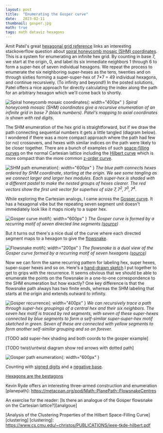 ```yaml
---
layout: post
title:  "Enumerating the Gosper curve"
date:   2023-02-11
thumbnail: gosper.jpg
math: true
tags: math dataviz hexagons
---
```


Amit Patel's great [hexagonal grid reference][hexref] links an interesting
stackoverflow question about [spiral honeycomb mosaic (SHM) coordinates][shmq].
This is a system for enumerating an infinite hex grid.
By counting in base 7,
we start at the origin, 0, and label its six immediate neighbors 1 through 6
to form a super-hex of seven individual hexagons.
We repeat the process to enumerate the six neighboring super-hexes
as the tens, twenties and on through sixties
forming a super-super-hex of 7*7 = 49 individual hexagons,
and continue recursively.   (To infinity and beyond!)
In the posted solutions, Patel offers a nice approach for directly calculating the
index along the path for an arbitrary hexagon which we'll come back to shortly.

![Spiral honeycomb mosaic coordinates](/assets/img/shm.png){: width="400px" }
_Spiral honeycomb mosaic (SHM) coordinates give a recursive enumeration of an infinite grid in base 7 (black numbers).  Patel's mapping to axial coordinates is shown with red digits._

[hexref]: https://www.redblobgames.com/grids/hexagons/
[shmq]: https://gamedev.stackexchange.com/questions/71785/converting-between-spiral-honeycomb-mosaic-and-axial-hex-coordinates

The SHM enumeration of the hex grid is straightforward,
but if we draw the path connecting sequential numbers
it gets a little tangled (diagram below).
I wondered if there was a more compact approach where the
path had few (or no) crossovers, and hexes with similar indices
on the path were likely to be closer together.
There are a bunch of examples of such [space-filling curves][sfc] on the
normal Cartesian lattice including the [Hilbert curve][hilbert]
which is more compact than the more common [z-order curve][zorder].

![SHM path enumeration](/assets/img/shm-path.png){: width="600px" }
_The blue path connects hexes ordered by SHM coordinate, starting at the origin.
We see some tangling as we connect larger and larger hex modules.
Each super-hex is shaded with a different pastel to make the nested groups of hexes clearer.
The red vectors show the first unit vector for superhex of size $7, 7^2, 7^3, 7^4$._

[sfc]: https://en.wikipedia.org/wiki/Space-filling_curve
[hilbert]: https://en.wikipedia.org/wiki/Hilbert_curve
[zorder]: https://en.wikipedia.org/wiki/Z-order_curve

While exploring the Cartesian analogs, I came across the [Gosper curve][gosperwiki].
It has a hexagonal vibe but the repeating seven segment unit doesn't
immediately look like it maps nicely to a super hex.

![Gosper curve motif](/assets/img/gosper-motif.jpg){: width="600px" }
_The Gosper curve is formed by a recurring motif of seven directed line segments ([source][newgosper])_

But it turns out there's a nice dual of the curve where each directed segment
maps to a hexagon to give the [flowsnake][flowsnake].

![Flowsnake motif](/assets/img/flowsnake-motif.png){: width="200px" }
_The flowsnake is a dual view of the Gosper curve formed by a recurring motif of seven hexagons ([source][flowsnake])_

[gosperwiki]: https://en.wikipedia.org/wiki/Gosper_curve
[flowsnake]: https://larryriddle.agnesscott.org/ifs/ksnow/flowsnake.htm
[newgosper]: https://larryriddle.agnesscott.org/ifs/ksnow/flowsnake/new%20gosper%20space%20filling%20curves.pdf

Now we can form the same recurring pattern for labeling hex, super hexes,
super-super hexes and so on.
Here's a [hand-drawn sketch][gdraw] I put together to get to grips with the
recurrence.
It seems obvious that we should be able to enumerate the points on the flowsnake
in a one-to-one correspondence to the SHM enumeration but how exactly?
One key difference is that the flowsnake path always has two finite ends,
whereas the SHM labeling that starts at the origin and extends
outward to infinity.

![Gosper recurrence](/assets/img/gosper-recur.jpg){: width="400px" }
_We can recursively trace a path through super-hex groupings of a central hex and their six neighbors. The seven hex motif is traced by red segments, with seven of these super-hexes connected by blue segments to form a self-similar super-super-hex motif sketched in green.  Seven of these are connected with yellow segments to form another self-similar grouping and so on forever._

[TODO add super-hex shading and both coords to the gosper example]

[TODO twist/untwist diagram show red arrows with dotted path]


![Gosper path enumeration](/assets/img/gosper-path.png){: width="600px" }

Counting with [signed digits][signeddigits] and a [negative base][negativebase].

[signeddigits]: https://en.wikipedia.org/wiki/Signed-digit_representation
[negativebase]: https://en.wikipedia.org/wiki/Negative_base

[aoc2225]: https://adventofcode.com/2022/day/25


[gdraw]: https://docs.google.com/drawings/d/1BH0VvdQjRt5qgwa20-JHuT2fY8ksMi4vNHfFiUQm1vY/edit


[Hexagons are the bestagons][bestagons]

[bestagons]: https://www.youtube.com/watch?v=thOifuHs6eY

Kevin Ryde offers an interesting three-armed construction and enumeration
[planepath]: https://metacpan.org/pod/Math::PlanePath::FlowsnakeCentres

An exercise for the reader:
[Is there an analogue of the Gosper flowsnake on the Cartesian lattice?][analgoue]

[analogue]: https://math.stackexchange.com/questions/4638713/is-there-an-analogue-of-the-gosper-flowsnake-on-the-cartesian-lattice


[Analysis of the Clustering Properties of the Hilbert Space-Filling Curve][clustering]
[clustering]: https://www.cs.cmu.edu/~christos/PUBLICATIONS/ieee-tkde-hilbert.pdf